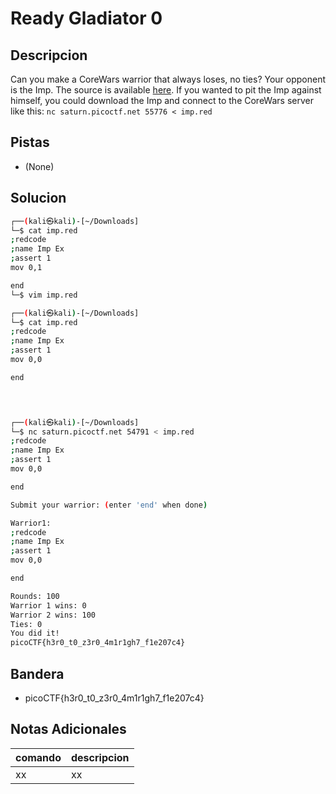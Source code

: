 # Ready Gladiator 0

## Descripcion
Can you make a CoreWars warrior that always loses, no ties? Your opponent is the Imp. The source is available [here](https://artifacts.picoctf.net/c/309/imp.red). If you wanted to pit the Imp against himself, you could download the Imp and connect to the CoreWars server like this: `nc saturn.picoctf.net 55776 < imp.red`

## Pistas
* (None)

## Solucion 
```bash
┌──(kali㉿kali)-[~/Downloads]
└─$ cat imp.red
;redcode
;name Imp Ex
;assert 1
mov 0,1

end                                                                    ┌──(alexia㉿alexHM)-[~/Downloads]
└─$ vim imp.red

┌──(kali㉿kali)-[~/Downloads]
└─$ cat imp.red
;redcode
;name Imp Ex
;assert 1
mov 0,0

end



                                                                                                      
┌──(kali㉿kali)-[~/Downloads]
└─$ nc saturn.picoctf.net 54791 < imp.red
;redcode
;name Imp Ex
;assert 1
mov 0,0

end

Submit your warrior: (enter 'end' when done)

Warrior1:
;redcode
;name Imp Ex
;assert 1
mov 0,0

end

Rounds: 100
Warrior 1 wins: 0
Warrior 2 wins: 100
Ties: 0
You did it!
picoCTF{h3r0_t0_z3r0_4m1r1gh7_f1e207c4}


```
## Bandera
* picoCTF{h3r0_t0_z3r0_4m1r1gh7_f1e207c4}

## Notas Adicionales 
|comando|descripcion|
|---|---|
|xx|xx|
